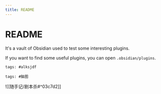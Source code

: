 ```yaml
---
title: README
---
```


# README

It's a vault of Obsidian used to test some interesting plugins.

If you want to find some useful plugins, you can open `.obsidian/plugins`.

```add-summary
tags: #alksjdf
```

```add-summary
tags: #脑图
```

![[随手记/剧本杀#^03c7d2]]